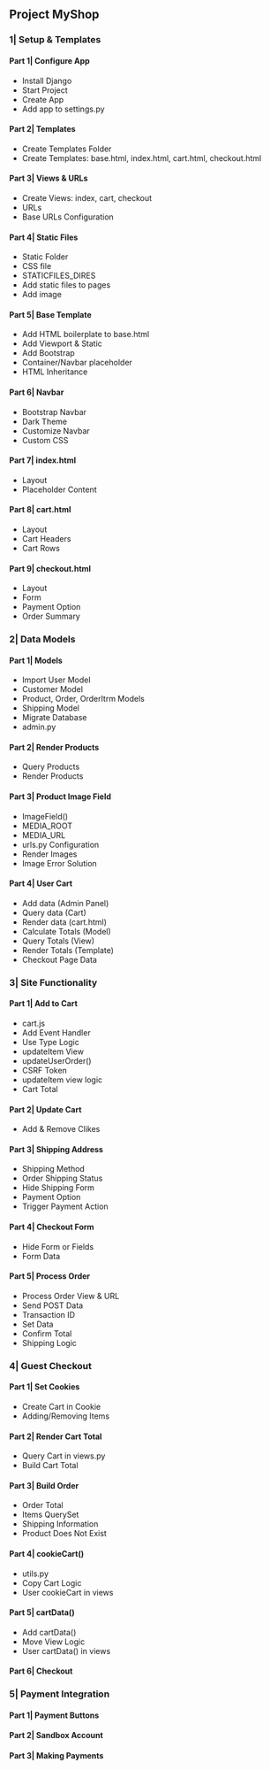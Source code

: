 ## Project MyShop

### 1| Setup & Templates
#### Part 1| Configure App
- Install Django
- Start Project
- Create App
- Add app to settings.py
#### Part 2| Templates
- Create Templates Folder
- Create Templates: base.html, index.html, cart.html, checkout.html
#### Part 3| Views & URLs
- Create Views: index, cart, checkout
- URLs
- Base URLs Configuration
#### Part 4| Static Files
- Static Folder
- CSS file
- STATICFILES_DIRES
- Add static files to pages
- Add image
#### Part 5| Base Template
- Add HTML boilerplate to base.html
- Add Viewport & Static
- Add Bootstrap
- Container/Navbar placeholder
- HTML Inheritance
#### Part 6| Navbar
- Bootstrap Navbar
- Dark Theme
- Customize Navbar
- Custom CSS
#### Part 7| index.html
- Layout
- Placeholder Content
#### Part 8| cart.html
- Layout
- Cart Headers
- Cart Rows
#### Part 9| checkout.html
- Layout
- Form
- Payment Option
- Order Summary

### 2| Data Models
#### Part 1| Models
- Import User Model
- Customer Model
- Product, Order, OrderItrm Models
- Shipping Model
- Migrate Database
- admin.py
#### Part 2| Render Products
- Query Products
- Render Products
#### Part 3| Product Image Field
- ImageField()
- MEDIA_ROOT
- MEDIA_URL
- urls.py Configuration
- Render Images
- Image Error Solution
#### Part 4| User Cart
- Add data (Admin Panel)
- Query data (Cart)
- Render data (cart.html)
- Calculate Totals (Model)
- Query Totals (View)
- Render Totals (Template)
- Checkout Page Data

### 3| Site Functionality
#### Part 1| Add to Cart
- cart.js
- Add Event Handler
- Use Type Logic
- updateItem View
- updateUserOrder()
- CSRF Token
- updateItem view logic
- Cart Total
#### Part 2| Update Cart
- Add & Remove Clikes
#### Part 3| Shipping Address
- Shipping Method
- Order Shipping Status
- Hide Shipping Form
- Payment Option
- Trigger Payment Action
#### Part 4| Checkout Form
- Hide Form or Fields
- Form Data
#### Part 5| Process Order
- Process Order View & URL
- Send POST Data
- Transaction ID
- Set Data
- Confirm Total
- Shipping Logic

### 4| Guest Checkout
#### Part 1| Set Cookies
- Create Cart in Cookie
- Adding/Removing Items
#### Part 2| Render Cart Total
- Query Cart in views.py
- Build Cart Total
#### Part 3| Build Order
- Order Total
- Items QuerySet
- Shipping Information
- Product Does Not Exist
#### Part 4| cookieCart()
- utils.py
- Copy Cart Logic
- User cookieCart in views
#### Part 5| cartData()
- Add cartData()
- Move View Logic
- User cartData() in views
#### Part 6| Checkout


### 5| Payment Integration
#### Part 1| Payment Buttons
#### Part 2| Sandbox Account
#### Part 3| Making Payments